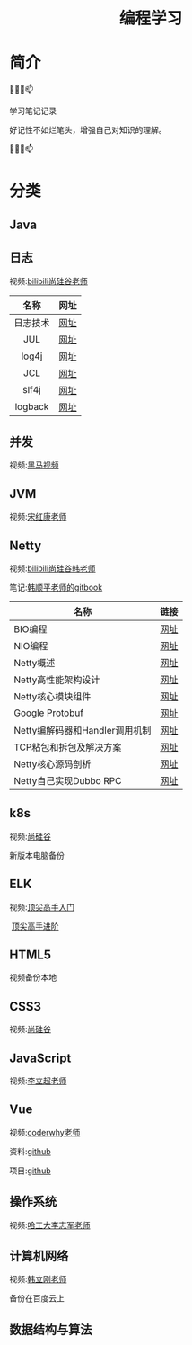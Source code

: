 <div align="center"> 
<h1 align="center">编程学习</h1>
</div>


# 简介

👯✨😄📫

学习笔记记录

好记性不如烂笔头，增强自己对知识的理解。

👯✨😄📫



# 分类

## Java



## 日志

视频:[bilibili尚硅谷老师](https://www.bilibili.com/video/BV1iJ411H74S?from=search&seid=12504535375635125531)

|   名称   |                             网址                             |
| :------: | :----------------------------------------------------------: |
| 日志技术 | [网址](https://github.com/FLVE/Log/blob/main/docs/%E6%97%A5%E5%BF%97%E6%8A%80%E6%9C%AF.md) |
|   JUL    | [网址](https://github.com/FLVE/Log/blob/main/docs/JUL%E6%8A%80%E6%9C%AF.md) |
|  log4j   | [网址](https://github.com/FLVE/Log/blob/main/docs/LOG4J%E6%8A%80%E6%9C%AF.md) |
|   JCL    | [网址](https://github.com/FLVE/Log/blob/main/docs/JCL%E6%8A%80%E6%9C%AF.md) |
|  slf4j   | [网址](https://github.com/FLVE/Log/blob/main/docs/SLF4j.md)  |
| logback  | [网址](https://github.com/FLVE/Log/blob/main/docs/Logback.md) |



## 并发

视频:[黑马视频](https://www.bilibili.com/video/BV16J411h7Rd?from=search&seid=6048036231962424591)



## JVM

视频:[宋红康老师](https://www.bilibili.com/video/BV1PJ411n7xZ?from=search&seid=14602242649947052903)





## Netty

视频:[bilibili尚硅谷韩老师](https://www.bilibili.com/video/av76227904/)

笔记:[韩顺平老师的gitbook](https://dongzl.github.io/netty-handbook/#/_content/chapter01)

| 名称                           | 链接                                                         |
| ------------------------------ | ------------------------------------------------------------ |
| BIO编程                        | [网址](https://github.com/FLVE/Netty/blob/main/docs/Java%20BIO%20%E7%BC%96%E7%A8%8B.md) |
| NIO编程                        | [网址](https://github.com/FLVE/Netty/blob/main/docs/Java%20NIO%20%E7%BC%96%E7%A8%8B.md) |
| Netty概述                      | [网址](https://github.com/FLVE/Netty/blob/main/docs/Netty%E6%A6%82%E8%BF%B0.md) |
| Netty高性能架构设计            | [网址](https://github.com/FLVE/Netty/blob/main/docs/Netty%E9%AB%98%E6%80%A7%E8%83%BD%E6%9E%B6%E6%9E%84%E8%AE%BE%E8%AE%A1.md) |
| Netty核心模块组件              | [网址](https://github.com/FLVE/Netty/blob/main/docs/Netty%E6%A0%B8%E5%BF%83%E7%BB%84%E4%BB%B6.md) |
| Google Protobuf                | [网址](https://github.com/FLVE/Netty/blob/main/docs/Google%20Protobuf.md) |
| Netty编解码器和Handler调用机制 | [网址](https://github.com/FLVE/Netty/blob/main/docs/Netty%E7%BC%96%E8%A7%A3%E7%A0%81%E5%99%A8%E5%92%8CHandler%E8%B0%83%E7%94%A8%E6%9C%BA%E5%88%B6.md) |
| TCP粘包和拆包及解决方案        | [网址](https://github.com/FLVE/Netty/blob/main/docs/TCP%E7%B2%98%E5%8C%85%E5%92%8C%E6%8B%86%E5%8C%85%E5%8F%8A%E8%A7%A3%E5%86%B3%E6%96%B9%E6%A1%88.md) |
| Netty核心源码剖析              | [网址](https://github.com/FLVE/Netty/blob/main/docs/Netty%E6%A0%B8%E5%BF%83%E6%BA%90%E7%A0%81%E5%89%96%E6%9E%90.md) |
| Netty自己实现Dubbo RPC         | [网址](https://github.com/FLVE/Netty/blob/main/docs/%E7%94%A8Netty%E8%87%AA%E5%B7%B1%E5%AE%9E%E7%8E%B0Dubbo%20RPC.md) |



## k8s

视频:[尚硅谷](https://www.bilibili.com/video/BV1w4411y7Go?from=search&seid=10561364562241846085)

新版本电脑备份



## ELK

视频:[顶尖高手入门](https://www.bilibili.com/video/BV1p4411h7sR?from=search&seid=17055288722370627779)

​		 [顶尖高手进阶](https://www.bilibili.com/video/BV1p4411Y7F4?from=search&seid=17055288722370627779)





## HTML5

视频备份本地



## CSS3

视频:[尚硅谷](https://www.bilibili.com/video/BV1Bx411u7cS)



## JavaScript

视频:[李立超老师](https://www.bilibili.com/video/BV1YW411T7GX)



## Vue

视频:[coderwhy老师](https://www.bilibili.com/video/BV15741177Eh)

资料:[github](https://github.com/breakout945/coderwhy)

项目:[github](https://github.com/coderwhy/supermall)



## 操作系统

视频:[哈工大李志军老师](https://www.bilibili.com/video/BV1d4411v7u7)





## 计算机网络

视频:[韩立刚老师]()

备份在百度云上



## 数据结构与算法

